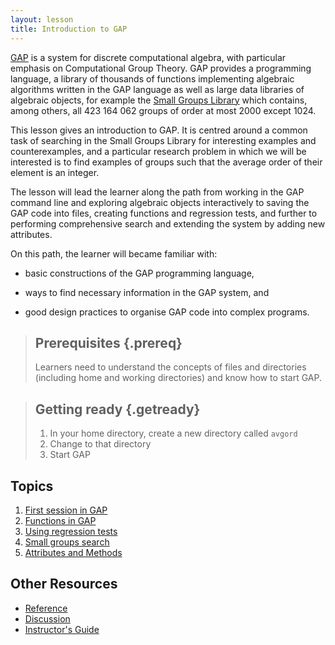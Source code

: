 ```yaml
---
layout: lesson
title: Introduction to GAP
---
```


[GAP](http://www-gap.system.org) is a system for discrete computational algebra,
with particular emphasis on Computational Group Theory. GAP provides a
programming language, a library of thousands of functions implementing algebraic
algorithms written in the GAP language as well as large data libraries of algebraic
objects, for example the [Small Groups Library](http://www.gap-system.org/Packages/sgl.html)
which contains, among others, all 423 164 062 groups of order at most 2000 except 1024.

This lesson gives an introduction to GAP. It is centred around a common task of
searching in the Small Groups Library for interesting examples and counterexamples,
and a particular research problem in which we will be interested is to find
examples of groups such that the average order of their element is an integer.

The lesson will lead the learner along the path from working in the GAP command
line and exploring algebraic objects interactively to saving the GAP code into
files, creating functions and regression tests, and further to performing
comprehensive search and extending the system by adding new attributes.

On this path, the learner will became familiar with:

* basic constructions of the GAP programming language,

* ways to find necessary information in the GAP system, and

* good design practices to organise GAP code into complex programs.

> ## Prerequisites {.prereq}
>
> Learners need to understand the concepts of files and directories
> (including home and working directories) and know how to start GAP.

> ## Getting ready {.getready}
> 1. In your home directory, create a new directory called `avgord`
> 2. Change to that directory
> 3. Start GAP

## Topics

1.  [First session in GAP](01-command-line.html)
2.  [Functions in GAP](02-func.html)
3.  [Using regression tests](03-testing.html)
4.  [Small groups search](04-small-groups.html)
5.  [Attributes and Methods](05-attributes.html)

## Other Resources

*   [Reference](reference.html)
*   [Discussion](discussion.html)
*   [Instructor's Guide](instructors.html)
